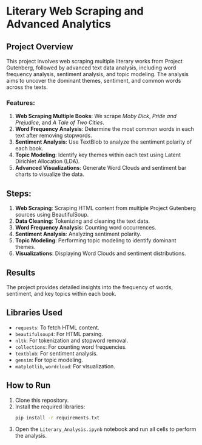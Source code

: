 # Literary Web Scraping and Advanced Analytics

## Project Overview

This project involves web scraping multiple literary works from Project Gutenberg, followed by advanced text data analysis, including word frequency analysis, sentiment analysis, and topic modeling. The analysis aims to uncover the dominant themes, sentiment, and common words across the texts.

### Features:
1. **Web Scraping Multiple Books**: We scrape *Moby Dick*, *Pride and Prejudice*, and *A Tale of Two Cities*.
2. **Word Frequency Analysis**: Determine the most common words in each text after removing stopwords.
3. **Sentiment Analysis**: Use TextBlob to analyze the sentiment polarity of each book.
4. **Topic Modeling**: Identify key themes within each text using Latent Dirichlet Allocation (LDA).
5. **Advanced Visualizations**: Generate Word Clouds and sentiment bar charts to visualize the data.

## Steps:
1. **Web Scraping**: Scraping HTML content from multiple Project Gutenberg sources using BeautifulSoup.
2. **Data Cleaning**: Tokenizing and cleaning the text data.
3. **Word Frequency Analysis**: Counting word occurrences.
4. **Sentiment Analysis**: Analyzing sentiment polarity.
5. **Topic Modeling**: Performing topic modeling to identify dominant themes.
6. **Visualizations**: Displaying Word Clouds and sentiment distributions.

## Results
The project provides detailed insights into the frequency of words, sentiment, and key topics within each book.

## Libraries Used
- `requests`: To fetch HTML content.
- `beautifulsoup4`: For HTML parsing.
- `nltk`: For tokenization and stopword removal.
- `collections`: For counting word frequencies.
- `textblob`: For sentiment analysis.
- `gensim`: For topic modeling.
- `matplotlib`, `wordcloud`: For visualization.

## How to Run
1. Clone this repository.
2. Install the required libraries:
    ```bash
    pip install -r requirements.txt
    ```
3. Open the `Literary_Analysis.ipynb` notebook and run all cells to perform the analysis.
